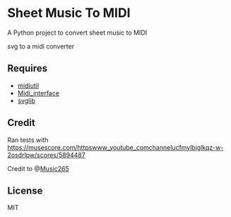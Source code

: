 # Sheet Music To MIDI

A Python project to convert sheet music to MIDI

svg to a midi converter



## Requires

* [midiutil](https://pypi.org/project/MIDIUtil/)
* [Midi_interface](https://github.com/Zeyu-Li/Midi_interface)
* [svglib](https://pypi.org/project/svglib/)



## Credit

Ran tests with https://musescore.com/httpswww_youtube_comchannelucfmylbjglkqz-w-2osdrlpw/scores/5894487

Credit to @[Music265](https://musescore.com/httpswww_youtube_comchannelucfmylbjglkqz-w-2osdrlpw)



## License

MIT

